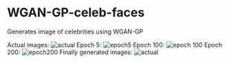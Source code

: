 # WGAN-GP-celeb-faces
Generates image of celebrities using WGAN-GP

Actual images:
![actual](https://github.com/Zardian18/WGAN-GP-celeb-faces/assets/106113538/9af5a70f-09d1-4a76-9fda-cd2ab0abc5d7)
Epoch 5:
![epoch5](https://github.com/Zardian18/WGAN-GP-celeb-faces/assets/106113538/862c0f39-4620-452f-8a9b-77ba4bc8957e)
Epoch 100:
![epoch 100](https://github.com/Zardian18/WGAN-GP-celeb-faces/assets/106113538/259b7582-436e-4cb5-933b-4cfe8bd53ed4)
Epoch 200:
![epoch200](https://github.com/Zardian18/WGAN-GP-celeb-faces/assets/106113538/fa280caa-0dd2-4044-824c-6a6b900f2d18)
Finally generated images:
![actual](https://github.com/Zardian18/WGAN-GP-celeb-faces/assets/106113538/9af5a70f-09d1-4a76-9fda-cd2ab0abc5d7)
